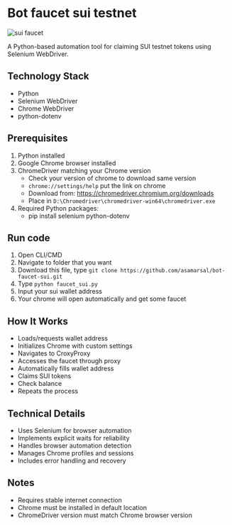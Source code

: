 # Bot faucet sui testnet

![sui faucet](https://github.com/user-attachments/assets/449d1820-f5ca-42fa-9002-f9f538931751)

A Python-based automation tool for claiming SUI testnet tokens using Selenium WebDriver.

## Technology Stack
- Python
- Selenium WebDriver
- Chrome WebDriver
- python-dotenv

## Prerequisites
1. Python installed
2. Google Chrome browser installed
3. ChromeDriver matching your Chrome version
   - Check your version of chrome to download same version
   - `chrome://settings/help` put the link on chrome
   - Download from: https://chromedriver.chromium.org/downloads
   - Place in `D:\Chromedriver\chromedriver-win64\chromedriver.exe`
5. Required Python packages:
   - pip install selenium python-dotenv

## Run code
1. Open CLI/CMD
2. Navigate to folder that you want
3. Download this file, type `git clone https://github.com/asamarsal/bot-faucet-sui.git`
4. Type `python faucet_sui.py`
5. Input your sui wallet address
6. Your chrome will open automatically and get some faucet

## How It Works
- Loads/requests wallet address
- Initializes Chrome with custom settings
- Navigates to CroxyProxy
- Accesses the faucet through proxy
- Automatically fills wallet address
- Claims SUI tokens
- Check balance
- Repeats the process

## Technical Details
- Uses Selenium for browser automation
- Implements explicit waits for reliability
- Handles browser automation detection
- Manages Chrome profiles and sessions
- Includes error handling and recovery

## Notes
- Requires stable internet connection
- Chrome must be installed in default location
- ChromeDriver version must match Chrome browser version
